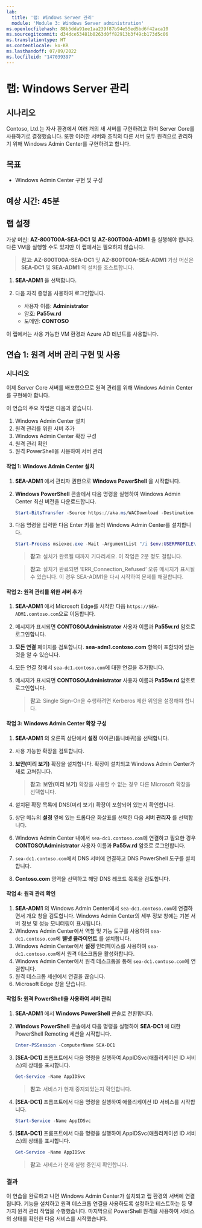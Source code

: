 ```yaml
---
lab:
  title: '랩: Windows Server 관리'
  module: 'Module 3: Windows Server administration'
ms.openlocfilehash: 88b5dda91ee1aa239f87b94e55ed5bd6f42aca10
ms.sourcegitcommit: d34dce53481b0263d0ff82913b3f49cb173d5c06
ms.translationtype: HT
ms.contentlocale: ko-KR
ms.lasthandoff: 07/09/2022
ms.locfileid: "147039397"
---
```

# <a name="lab-managing-windows-server"></a>랩: Windows Server 관리

## <a name="scenario"></a>시나리오

Contoso, Ltd.는 자사 환경에서 여러 개의 새 서버를 구현하려고 하며 Server Core를 사용하기로 결정했습니다. 또한 이러한 서버와 조직의 다른 서버 모두 원격으로 관리하기 위해 Windows Admin Center를 구현하려고 합니다.

## <a name="objectives"></a>목표

- Windows Admin Center 구현 및 구성

## <a name="estimated-time-45-minutes"></a>예상 시간: 45분

## <a name="lab-setup"></a>랩 설정

가상 머신: **AZ-800T00A-SEA-DC1** 및 **AZ-800T00A-ADM1** 을 실행해야 합니다. 다른 VM을 실행할 수도 있지만 이 랩에서는 필요하지 않습니다.

> **참고**: **AZ-800T00A-SEA-DC1** 및 **AZ-800T00A-SEA-ADM1** 가상 머신은 **SEA-DC1** 및 **SEA-ADM1** 의 설치를 호스트합니다.

1. **SEA-ADM1** 을 선택합니다.
1. 다음 자격 증명을 사용하여 로그인합니다.

   - 사용자 이름: **Administrator**
   - 암호: **Pa55w.rd**
   - 도메인: **CONTOSO**

이 랩에서는 사용 가능한 VM 환경과 Azure AD 테넌트를 사용합니다. 

## <a name="exercise-1-implementing-and-using-remote-server-administration"></a>연습 1: 원격 서버 관리 구현 및 사용

### <a name="scenario"></a>시나리오 

이제 Server Core 서버를 배포했으므로 원격 관리를 위해 Windows Admin Center를 구현해야 합니다.

이 연습의 주요 작업은 다음과 같습니다.

1. Windows Admin Center 설치
1. 원격 관리를 위한 서버 추가
1. Windows Admin Center 확장 구성
1. 원격 관리 확인
1. 원격 PowerShell을 사용하여 서버 관리

#### <a name="task-1-install-windows-admin-center"></a>작업 1: Windows Admin Center 설치

1. **SEA-ADM1** 에서 관리자 권한으로 **Windows PowerShell** 을 시작합니다.
1. **Windows PowerShell** 콘솔에서 다음 명령을 실행하여 Windows Admin Center 최신 버전을 다운로드합니다.
    
   ```powershell
   Start-BitsTransfer -Source https://aka.ms/WACDownload -Destination "$env:USERPROFILE\Downloads\WindowsAdminCenter.msi"
   ```
1. 다음 명령을 입력한 다음 Enter 키를 눌러 Windows Admin Center를 설치합니다.
    
   ```powershell
   Start-Process msiexec.exe -Wait -ArgumentList "/i $env:USERPROFILE\Downloads\WindowsAdminCenter.msi /qn /L*v log.txt REGISTRY_REDIRECT_PORT_80=1 SME_PORT=443 SSL_CERTIFICATE_OPTION=generate"
   ```

   > **참고**: 설치가 완료될 때까지 기다리세요. 이 작업은 2분 정도 걸립니다.

   > **참고**: 설치가 완료되면 ‘ERR_Connection_Refused’ 오류 메시지가 표시될 수 있습니다. 이 경우 SEA-ADM1을 다시 시작하여 문제를 해결합니다.

#### <a name="task-2-add-servers-for-remote-administration"></a>작업 2: 원격 관리를 위한 서버 추가

1. **SEA-ADM1** 에서 Microsoft Edge를 시작한 다음 `https://SEA-ADM1.contoso.com`으로 이동합니다. 
1. 메시지가 표시되면 **CONTOSO\\Administrator** 사용자 이름과 **Pa55w.rd** 암호로 로그인합니다.
1. **모든 연결** 페이지를 검토합니다. **sea-adm1.contoso.com** 항목이 포함되어 있는 것을 알 수 있습니다. 
1. 모든 연결 창에서 `sea-dc1.contoso.com`에 대한 연결을 추가합니다.
1. 메시지가 표시되면 **CONTOSO\\Administrator** 사용자 이름과 **Pa55w.rd** 암호로 로그인합니다.

   > **참고**: Single Sign-On을 수행하려면 Kerberos 제한 위임을 설정해야 합니다.

#### <a name="task-3-configure-windows-admin-center-extensions"></a>작업 3: Windows Admin Center 확장 구성

1. **SEA-ADM1** 의 오른쪽 상단에서 **설정** 아이콘(톱니바퀴)을 선택합니다.
1. 사용 가능한 확장을 검토합니다.
1. **보안(미리 보기)** 확장을 설치합니다. 확장이 설치되고 Windows Admin Center가 새로 고쳐집니다.

   > **참고**: **보안(미리 보기)** 확장을 사용할 수 없는 경우 다른 Microsoft 확장을 선택합니다.

1. 설치된 확장 목록에 DNS(미리 보기) 확장이 포함되어 있는지 확인합니다.
1. 상단 메뉴의 **설정** 옆에 있는 드롭다운 화살표를 선택한 다음 **서버 관리자** 를 선택합니다.
1. Windows Admin Center 내에서 `sea-dc1.contoso.com`에 연결하고 필요한 경우 **CONTOSO\\Administrator** 사용자 이름과 **Pa55w.rd** 암호로 로그인합니다.
1. `sea-dc1.contoso.com`에서 DNS 서버에 연결하고 DNS PowerShell 도구를 설치합니다.
1. **Contoso.com** 영역을 선택하고 해당 DNS 레코드 목록을 검토합니다.

#### <a name="task-4-verify-remote-administration"></a>작업 4: 원격 관리 확인

1. **SEA-ADM1** 의 Windows Admin Center에서 `sea-dc1.contoso.com`에 연결하면서 개요 창을 검토합니다. Windows Admin Center의 세부 정보 창에는 기본 서버 정보 및 성능 모니터링이 표시됩니다.
1. Windows Admin Center에서 역할 및 기능 도구를 사용하여 `sea-dc1.contoso.com`에 **텔넷 클라이언트** 를 설치합니다. 
1. Windows Admin Center에서 **설정** 인터페이스를 사용하여 `sea-dc1.contoso.com`에서 원격 데스크톱을 활성화합니다.
1. Windows Admin Center에서 원격 데스크톱을 통해 `sea-dc1.contoso.com`에 연결합니다.
1. 원격 데스크톱 세션에서 연결을 끊습니다. 
1. Microsoft Edge 창을 닫습니다.

#### <a name="task-5-administer-servers-with-remote-powershell"></a>작업 5: 원격 PowerShell을 사용하여 서버 관리

1. **SEA-ADM1** 에서 **Windows PowerShell** 콘솔로 전환합니다.
1. **Windows PowerShell** 콘솔에서 다음 명령을 실행하여 **SEA-DC1** 에 대한 PowerShell Remoting 세션을 시작합니다.

   ```powershell
   Enter-PSSession -ComputerName SEA-DC1
   ```
1. **[SEA-DC1]** 프롬프트에서 다음 명령을 실행하여 AppIDSvc(애플리케이션 ID 서비스)의 상태를 표시합니다.

   ```powershell
   Get-Service -Name AppIDSvc
   ```

   > **참고**: 서비스가 현재 중지되었는지 확인합니다.

1. **[SEA-DC1]** 프롬프트에서 다음 명령을 실행하여 애플리케이션 ID 서비스를 시작합니다.

   ```powershell
   Start-Service -Name AppIDSvc
   ```
1. **[SEA-DC1]** 프롬프트에서 다음 명령을 실행하여 AppIDSvc(애플리케이션 ID 서비스)의 상태를 표시합니다.

   ```powershell
   Get-Service -Name AppIDSvc
   ```

   > **참고**: 서비스가 현재 실행 중인지 확인합니다.

### <a name="results"></a>결과

이 연습을 완료하고 나면 Windows Admin Center가 설치되고 랩 환경의 서버에 연결됩니다. 기능을 설치하고 원격 데스크톱 연결을 사용하도록 설정하고 테스트하는 등 몇 가지 원격 관리 작업을 수행했습니다. 마지막으로 PowerShell 원격을 사용하여 서비스의 상태를 확인한 다음 서비스를 시작했습니다.
